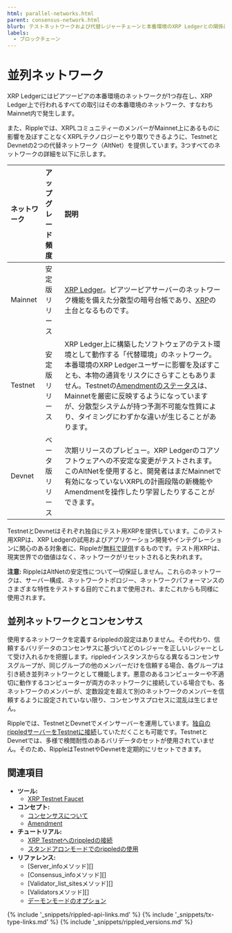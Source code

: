 ```yaml
---
html: parallel-networks.html
parent: consensus-network.html
blurb: テストネットワークおよび代替レジャーチェーンと本番環境のXRP Ledgerとの関係について説明します。
labels:
  - ブロックチェーン
---
```

# 並列ネットワーク

XRP Ledgerにはピアツーピアの本番環境のネットワークが1つ存在し、XRP Ledger上で行われるすべての取引はその本番環境のネットワーク、すなわちMainnet内で発生します。

また、Rippleでは、XRPLコミュニティーのメンバーがMainnet上にあるものに影響を及ぼすことなくXRPLテクノロジーとやり取りできるように、TestnetとDevnetの2つの代替ネットワーク（AltNet）を提供しています。3つすべてのネットワークの詳細を以下に示します。

| ネットワーク | アップグレード頻度 | 説明                                          |
|:--------|:----------------|:-------------------------------------------------|
| Mainnet | 安定版リリース | [XRP Ledger](xrp-ledger-overview.html)。ピアツーピアサーバーのネットワーク機能を備えた分散型の暗号台帳であり、[XRP](xrp.html)の土台となるものです。 |
| Testnet | 安定版リリース | XRP Ledger上に構築したソフトウェアのテスト環境として動作する「代替環境」のネットワーク。本番環境のXRP Ledgerユーザーに影響を及ぼすことも、本物の通貨をリスクにさらすこともありません。Testnetの[Amendmentのステータス](known-amendments.html)は、Mainnetを厳密に反映するようになっていますが、分散型システムが持つ予測不可能な性質により、タイミングにわずかな違いが生じることがあります。 |
| Devnet | ベータ版リリース | 次期リリースのプレビュー。XRP Ledgerのコアソフトウェアへの不安定な変更がテストされます。このAltNetを使用すると、開発者はまだMainnetで有効になっていないXRPLの計画段階の新機能やAmendmentを操作したり学習したりすることができます。 |

TestnetとDevnetはそれぞれ独自にテスト用XRPを提供しています。このテスト用XRPは、XRP Ledgerの試用およびアプリケーション開発やインテグレーションに関心のある対象者に、Rippleが[無料で提供](xrp-testnet-faucet.html)するものです。テスト用XRPは、現実世界での価値はなく、ネットワークがリセットされると失われます。

**注意:** RippleはAltNetの安定性について一切保証しません。これらのネットワークは、サーバー構成、ネットワークトポロジー、ネットワークパフォーマンスのさまざまな特性をテストする目的でこれまで使用され、またこれからも同様に使用されます。


## 並列ネットワークとコンセンサス

使用するネットワークを定義する<span class="code-snippet">rippled</span>の設定はありません。その代わり、信頼するバリデータのコンセンサスに基づいてどのレジャーを正しいレジャーとして受け入れるかを把握します。<span class="code-snippet">rippled</span>インスタンスからなる異なるコンセンサスグループが、同じグループの他のメンバーだけを信頼する場合、各グループは引き続き並列ネットワークとして機能します。悪意のあるコンピューターや不適切に動作するコンピューターが両方のネットワークに接続している場合でも、各ネットワークのメンバーが、定数設定を超えて別のネットワークのメンバーを信頼するように設定されていない限り、コンセンサスプロセスに混乱は生じません。

Rippleでは、TestnetとDevnetでメインサーバーを運用しています。[独自の<span class="code-snippet">rippled</span>サーバーをTestnetに接続](connect-your-rippled-to-the-xrp-test-net.html)していただくことも可能です。TestnetとDevnetでは、多様で検閲耐性のあるバリデータのセットが使用されていません。そのため、RippleはTestnetやDevnetを定期的にリセットできます。


## 関連項目

- **ツール:**
  - [XRP Testnet Faucet](xrp-test-net-faucet.html)
- **コンセプト:**
  - [コンセンサスについて](intro-to-consensus.html)
  - [Amendment](amendments.html)
- **チュートリアル:**
  - [XRP Testnetへの<span class="code-snippet">rippled</span>の接続](connect-your-rippled-to-the-xrp-test-net.html)
  - [スタンドアロンモードでのrippledの使用](use-stand-alone-mode.html)
- **リファレンス:**
  - [Server_infoメソッド][]
  - [Consensus_infoメソッド][]
  - [Validator_list_sitesメソッド][]
  - [Validatorsメソッド][]
  - [デーモンモードのオプション](commandline-usage.html#デーモンモードのオプション)


<!--{# common link defs #}-->
{% include '_snippets/rippled-api-links.md' %}
{% include '_snippets/tx-type-links.md' %}
{% include '_snippets/rippled_versions.md' %}
